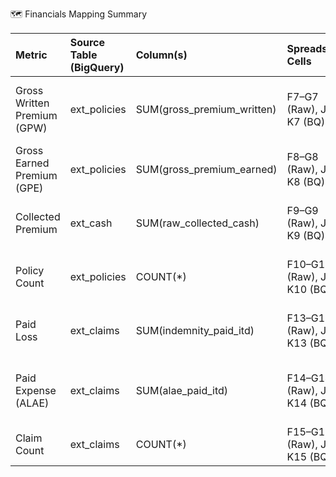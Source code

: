 🗺️ Financials Mapping Summary

| Metric                | Source Table (BigQuery) | Column(s)                   | Spreadsheet Cells        | Description                                  |
| :-------------------- | :---------------------- | :-------------------------- | :----------------------- | :------------------------------------------- |
| Gross Written Premium (GPW) | ext_policies            | SUM(gross_premium_written)  | F7–G7 (Raw), J7–K7 (BQ)  | Total premium written before deductions.     |
| Gross Earned Premium (GPE)  | ext_policies            | SUM(gross_premium_earned)   | F8–G8 (Raw), J8–K8 (BQ)  | Premium earned during the period.            |
| Collected Premium     | ext_cash                | SUM(raw_collected_cash)     | F9–G9 (Raw), J9–K9 (BQ)  | Total cash collected for the period.         |
| Policy Count          | ext_policies            | COUNT(\*)                   | F10–G10 (Raw), J10–K10 (BQ) | Number of active or closed policies.         |
| Paid Loss             | ext_claims              | SUM(indemnity_paid_itd)     | F13–G13 (Raw), J13–K13 (BQ) | Total indemnity payments to date.            |
| Paid Expense (ALAE)   | ext_claims              | SUM(alae_paid_itd)          | F14–G14 (Raw), J14–K14 (BQ) | Allocated loss adjustment expenses to date.  |
| Claim Count           | ext_claims              | COUNT(\*)                   | F15–G15 (Raw), J15–K15 (BQ) | Number of claims filed.                      |

